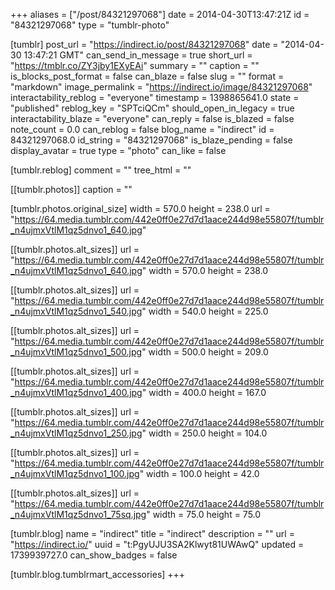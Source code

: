 +++
aliases = ["/post/84321297068"]
date = 2014-04-30T13:47:21Z
id = "84321297068"
type = "tumblr-photo"

[tumblr]
post_url = "https://indirect.io/post/84321297068"
date = "2014-04-30 13:47:21 GMT"
can_send_in_message = true
short_url = "https://tmblr.co/ZY3jby1EXyEAi"
summary = ""
caption = ""
is_blocks_post_format = false
can_blaze = false
slug = ""
format = "markdown"
image_permalink = "https://indirect.io/image/84321297068"
interactability_reblog = "everyone"
timestamp = 1398865641.0
state = "published"
reblog_key = "SPTciQCm"
should_open_in_legacy = true
interactability_blaze = "everyone"
can_reply = false
is_blazed = false
note_count = 0.0
can_reblog = false
blog_name = "indirect"
id = 84321297068.0
id_string = "84321297068"
is_blaze_pending = false
display_avatar = true
type = "photo"
can_like = false

[tumblr.reblog]
comment = ""
tree_html = ""

[[tumblr.photos]]
caption = ""

[tumblr.photos.original_size]
width = 570.0
height = 238.0
url = "https://64.media.tumblr.com/442e0ff0e27d7d1aace244d98e55807f/tumblr_n4ujmxVtlM1qz5dnvo1_640.jpg"

[[tumblr.photos.alt_sizes]]
url = "https://64.media.tumblr.com/442e0ff0e27d7d1aace244d98e55807f/tumblr_n4ujmxVtlM1qz5dnvo1_640.jpg"
width = 570.0
height = 238.0

[[tumblr.photos.alt_sizes]]
url = "https://64.media.tumblr.com/442e0ff0e27d7d1aace244d98e55807f/tumblr_n4ujmxVtlM1qz5dnvo1_540.jpg"
width = 540.0
height = 225.0

[[tumblr.photos.alt_sizes]]
url = "https://64.media.tumblr.com/442e0ff0e27d7d1aace244d98e55807f/tumblr_n4ujmxVtlM1qz5dnvo1_500.jpg"
width = 500.0
height = 209.0

[[tumblr.photos.alt_sizes]]
url = "https://64.media.tumblr.com/442e0ff0e27d7d1aace244d98e55807f/tumblr_n4ujmxVtlM1qz5dnvo1_400.jpg"
width = 400.0
height = 167.0

[[tumblr.photos.alt_sizes]]
url = "https://64.media.tumblr.com/442e0ff0e27d7d1aace244d98e55807f/tumblr_n4ujmxVtlM1qz5dnvo1_250.jpg"
width = 250.0
height = 104.0

[[tumblr.photos.alt_sizes]]
url = "https://64.media.tumblr.com/442e0ff0e27d7d1aace244d98e55807f/tumblr_n4ujmxVtlM1qz5dnvo1_100.jpg"
width = 100.0
height = 42.0

[[tumblr.photos.alt_sizes]]
url = "https://64.media.tumblr.com/442e0ff0e27d7d1aace244d98e55807f/tumblr_n4ujmxVtlM1qz5dnvo1_75sq.jpg"
width = 75.0
height = 75.0

[tumblr.blog]
name = "indirect"
title = "indirect"
description = ""
url = "https://indirect.io/"
uuid = "t:PgyUJU3SA2Klwyt81UWAwQ"
updated = 1739939727.0
can_show_badges = false

[tumblr.blog.tumblrmart_accessories]
+++
